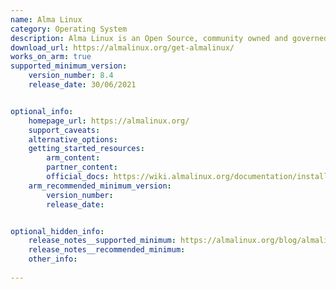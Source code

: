```yaml
---
name: Alma Linux
category: Operating System
description: Alma Linux is an Open Source, community owned and governed, forever-free enterprise Linux distribution, focused on long-term stability, providing a robust production-grade platform.
download_url: https://almalinux.org/get-almalinux/
works_on_arm: true
supported_minimum_version:
    version_number: 8.4
    release_date: 30/06/2021


optional_info:
    homepage_url: https://almalinux.org/
    support_caveats:
    alternative_options:
    getting_started_resources:
        arm_content: 
        partner_content: 
        official_docs: https://wiki.almalinux.org/documentation/installation-guide.html#requirements
    arm_recommended_minimum_version:
        version_number: 
        release_date:


optional_hidden_info:
    release_notes__supported_minimum: https://almalinux.org/blog/almalinux-os-8-4-for-arm-aarch64-now-available/
    release_notes__recommended_minimum:
    other_info: 
    
---
```

